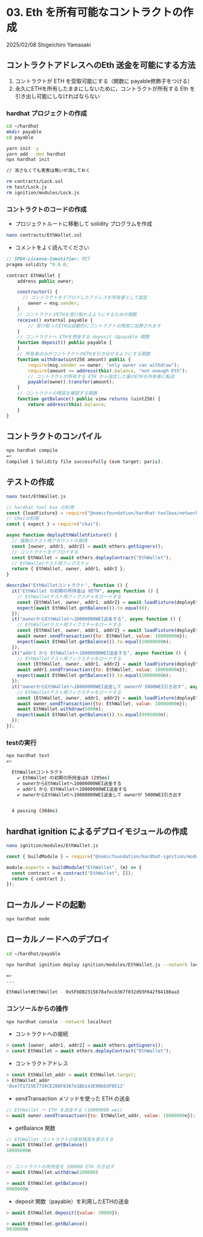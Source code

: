 # 03. Eth を所有可能なコントラクトの作成

2025/02/08
Shigeichiro Yamasaki

## コントラクトアドレスへのEth 送金を可能にする方法

1. コントラクトが ETH を受取可能にする（関数に payable修飾子をつける）
2. 永久にETHを所有したままにしないために，コントラクトが所有する Eth を引き出し可能にしなければならない
 
### hardhat プロジェクトの作成

```bash
cd ~/hardhat
mkdir payable
cd payable
```

```bash
yarn init -y
yarn add --dev hardhat
npx hardhat init

// 消さなくても実害は無いが消しておく

rm contracts/Lock.sol
rm test/Lock.js
rm ignition/modules/Lock.js
```
### コントラクトのコードの作成

* プロジェクトルートに移動して solidity プログラムを作成

```bash
nano contracts/EthWallet.sol
```

* コメントをよく読んでください
  
```js
// SPDX-License-Identifier: MIT
pragma solidity ^0.8.0;

contract EthWallet {
    address public owner;

    constructor() {
      // コントラクトをデプロイしたアドレスを所有者として設定
        owner = msg.sender; 
    }
    // コントラクトがETHを受け取れるようにするための関数
    receive() external payable {
        // 受け取ったETHは自動的にコントラクトの残高に加算されます
    }
    // コントラクトへ ETHを預金する deposit はpayable 関数
    function deposit() public payable {
    }
    // 所有者のみがコントラクトのETHを引き出せるようにする関数
    function withdraw(uint256 amount) public {
        require(msg.sender == owner, "only owner can withdraw");
        require(amount <= address(this).balance, "not enough Eth");
        // コントラクトが所有する ETH から指定した量のETHを所有者に転送
        payable(owner).transfer(amount);
    }
    // コントラクトの残高を確認する関数
    function getBalance() public view returns (uint256) {
        return address(this).balance;
    }
}
```

## コントラクトのコンパイル

```bash
npx hardhat compile
=>
Compiled 1 Solidity file successfully (evm target: paris).
```

## テストの作成

```bash
nano test/EthWallet.js
```

```js
// hardhat tool box の利用
const {loadFixture} = require("@nomicfoundation/hardhat-toolbox/network-helpers");
// CHaiの利用
const { expect } = require("chai");

async function deployEthWalletFixture() {
  // 複数のテスト用アカウントの取得
  const [owner, addr1, addr2] = await ethers.getSigners();
  // コントラクトをデプロイする
  const EthWallet = await ethers.deployContract("EthWallet");
  // EthWalletテスト用フィクスチャ
  return { EthWallet, owner, addr1, addr2 };
}

describe("EthWalletコントラクト", function () {
  it("EthWallet の初期の所持金は 0ETH", async function () {
    // EthWalletテスト用フィクスチャをロードする
    const {EthWallet, owner, addr1, addr2} = await loadFixture(deployEthWalletFixture);
    expect(await EthWallet.getBalance()).to.equal(0);
  });
  it("ownerからEthWalletへ10000000WEI送金する", async function () {
    // EthWalletテスト用フィクスチャをロードする
    const {EthWallet, owner, addr1, addr2} = await loadFixture(deployEthWalletFixture);
    await owner.sendTransaction({to: EthWallet, value: 10000000n});
    expect(await EthWallet.getBalance()).to.equal(10000000n);
  });
  it("addr1 から EthWalletへ10000000WEI送金する", async function () {
    // EthWalletテスト用フィクスチャをロードする
    const {EthWallet, owner, addr1, addr2} = await loadFixture(deployEthWalletFixture);
    await addr1.sendTransaction({to: EthWallet, value: 10000000n});
    expect(await EthWallet.getBalance()).to.equal(10000000n);
  });
  it("ownerからEthWalletへ10000000WEI送金して ownerが 5000WEI引き出す", async function () {
    // EthWalletテスト用フィクスチャをロードする
    const {EthWallet, owner, addr1, addr2} = await loadFixture(deployEthWalletFixture);
    await owner.sendTransaction({to: EthWallet, value: 10000000n});
    await EthWallet.withdraw(5000n);
    expect(await EthWallet.getBalance()).to.equal(9995000n);
  });
});

```

### testの実行

```bash
npx hardhat test 
=>

  EthWalletコントラクト
    ✔ EthWallet の初期の所持金は0 (295ms)
    ✔ ownerからEthWalletへ10000000WEI送金する
    ✔ addr1 から EthWalletへ10000000WEI送金する
    ✔ ownerからEthWalletへ10000000WEI送金して ownerが 5000WEI引き出す


  4 passing (304ms)
```

## hardhat ignition によるデプロイモジュールの作成

```bash
nano ignition/modules/EthWallet.js
```


```js
const { buildModule } = require("@nomicfoundation/hardhat-ignition/modules");

module.exports = buildModule("EthWallet", (m) => {
  const contract = m.contract("EthWallet", []);
  return { contract };
});
```

## ローカルノードの起動

```bash
npx hardhat node
```

## ローカルノードへのデプロイ

```bash
cd ~/hardhat/payable
```


```bash
npx hardhat ignition deploy ignition/modules/EthWallet.js --network localhost

=>
...

EthWallet#EthWallet - 0x5FbDB2315678afecb367f032d93F642f64180aa3
```


### コンソールからの操作

```bash
npx hardhat console --network localhost
```

* コントラクトへの接続

```js
> const [owner, addr1, addr2] = await ethers.getSigners();
> const EthWallet = await ethers.deployContract("EthWallet");
```


* コントラクトアドレス

```js
> const EthWallet_addr = await EthWallet.target;
> EthWallet_addr
'0xe7f1725E7734CE288F8367e1Bb143E90bb3F0512'
```


* sendTransaction メソッドを使った ETH の送金

```js
// EthWallet へ ETH を送金する (10000000 wei)
> await owner.sendTransaction({to: EthWallet_addr, value: 10000000n});
```

* getBalance 関数

```js
// EthWallet コントラクトの保有残高を表示する
> await EthWallet.getBalance()
10000000n


// コントラクトの所持金を 100000 ETH 引き出す
> await EthWallet.withdraw(100000)

> await EthWallet.getBalance()
9900000n
```

* deposit 関数（payable）を利用したETHの送金

```js
> await EthWallet.deposit({value: 30000});

> await EthWallet.getBalance()
9930000n
```

